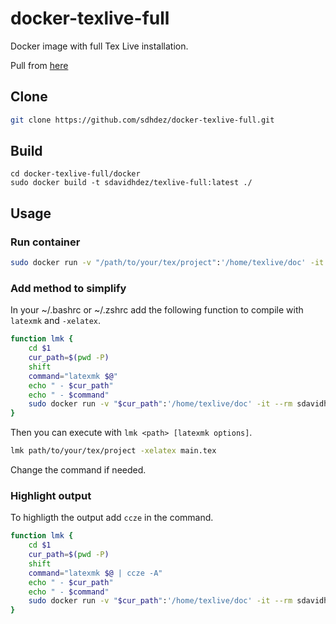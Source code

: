 # docker-texlive-full

Docker image with full Tex Live installation. 

Pull from [here](https://hub.docker.com/r/sdavidhdez/texlive-full/)

## Clone

```sh
git clone https://github.com/sdhdez/docker-texlive-full.git
```

## Build

```
cd docker-texlive-full/docker
sudo docker build -t sdavidhdez/texlive-full:latest ./
```

## Usage

### Run container

```sh
sudo docker run -v "/path/to/your/tex/project":'/home/texlive/doc' -it --rm sdavidhdez/texlive-full:latest sh -c "latexmk -xelatex" 
```

### Add method to simplify

In your ~/.bashrc or ~/.zshrc add the following function to compile with `latexmk` and `-xelatex`. 

```sh
function lmk {
    cd $1
    cur_path=$(pwd -P)
    shift
    command="latexmk $@"
    echo " - $cur_path"
    echo " - $command"
    sudo docker run -v "$cur_path":'/home/texlive/doc' -it --rm sdavidhdez/texlive-full:latest sh -c $command
}
```

Then you can execute with `lmk <path> [latexmk options]`.

```sh
lmk path/to/your/tex/project -xelatex main.tex
```

Change the command if needed.

### Highlight output

To highligth the output add `ccze` in the command.

```sh
function lmk {
    cd $1
    cur_path=$(pwd -P)
    shift
    command="latexmk $@ | ccze -A"
    echo " - $cur_path"
    echo " - $command"
    sudo docker run -v "$cur_path":'/home/texlive/doc' -it --rm sdavidhdez/texlive-full:latest sh -c $command
}
```

